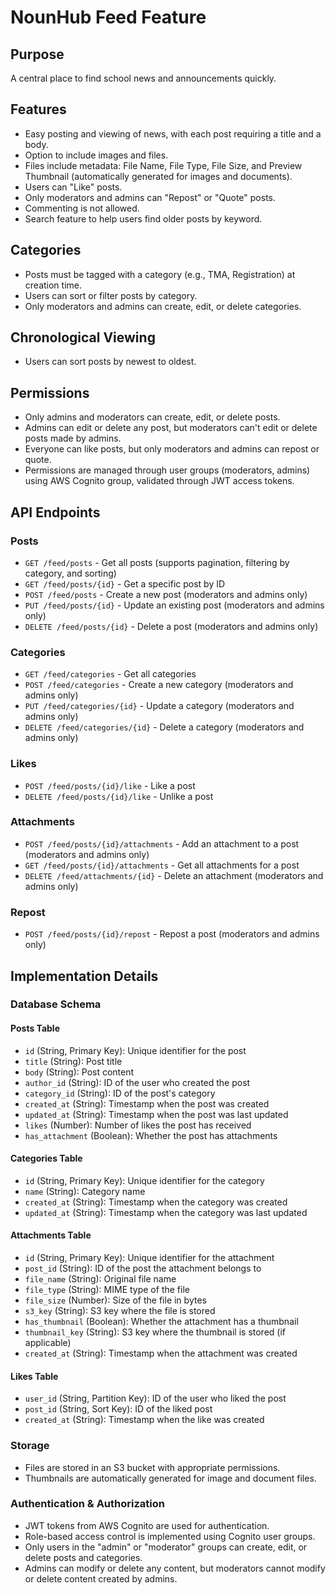 # NounHub Feed Feature

## Purpose
A central place to find school news and announcements quickly.

## Features
- Easy posting and viewing of news, with each post requiring a title and a body.
- Option to include images and files.
- Files include metadata: File Name, File Type, File Size, and Preview Thumbnail (automatically generated for images and documents).
- Users can "Like" posts.
- Only moderators and admins can "Repost" or "Quote" posts.
- Commenting is not allowed.
- Search feature to help users find older posts by keyword.

## Categories
- Posts must be tagged with a category (e.g., TMA, Registration) at creation time.
- Users can sort or filter posts by category.
- Only moderators and admins can create, edit, or delete categories.

## Chronological Viewing
- Users can sort posts by newest to oldest.

## Permissions
- Only admins and moderators can create, edit, or delete posts.
- Admins can edit or delete any post, but moderators can't edit or delete posts made by admins.
- Everyone can like posts, but only moderators and admins can repost or quote.
- Permissions are managed through user groups (moderators, admins) using AWS Cognito group, validated through JWT access tokens.

## API Endpoints

### Posts
- `GET /feed/posts` - Get all posts (supports pagination, filtering by category, and sorting)
- `GET /feed/posts/{id}` - Get a specific post by ID
- `POST /feed/posts` - Create a new post (moderators and admins only)
- `PUT /feed/posts/{id}` - Update an existing post (moderators and admins only)
- `DELETE /feed/posts/{id}` - Delete a post (moderators and admins only)

### Categories
- `GET /feed/categories` - Get all categories
- `POST /feed/categories` - Create a new category (moderators and admins only)
- `PUT /feed/categories/{id}` - Update a category (moderators and admins only)
- `DELETE /feed/categories/{id}` - Delete a category (moderators and admins only)

### Likes
- `POST /feed/posts/{id}/like` - Like a post
- `DELETE /feed/posts/{id}/like` - Unlike a post

### Attachments
- `POST /feed/posts/{id}/attachments` - Add an attachment to a post (moderators and admins only)
- `GET /feed/posts/{id}/attachments` - Get all attachments for a post
- `DELETE /feed/attachments/{id}` - Delete an attachment (moderators and admins only)

### Repost
- `POST /feed/posts/{id}/repost` - Repost a post (moderators and admins only)

## Implementation Details

### Database Schema

#### Posts Table
- `id` (String, Primary Key): Unique identifier for the post
- `title` (String): Post title
- `body` (String): Post content
- `author_id` (String): ID of the user who created the post
- `category_id` (String): ID of the post's category
- `created_at` (String): Timestamp when the post was created
- `updated_at` (String): Timestamp when the post was last updated
- `likes` (Number): Number of likes the post has received
- `has_attachment` (Boolean): Whether the post has attachments

#### Categories Table
- `id` (String, Primary Key): Unique identifier for the category
- `name` (String): Category name
- `created_at` (String): Timestamp when the category was created
- `updated_at` (String): Timestamp when the category was last updated

#### Attachments Table
- `id` (String, Primary Key): Unique identifier for the attachment
- `post_id` (String): ID of the post the attachment belongs to
- `file_name` (String): Original file name
- `file_type` (String): MIME type of the file
- `file_size` (Number): Size of the file in bytes
- `s3_key` (String): S3 key where the file is stored
- `has_thumbnail` (Boolean): Whether the attachment has a thumbnail
- `thumbnail_key` (String): S3 key where the thumbnail is stored (if applicable)
- `created_at` (String): Timestamp when the attachment was created

#### Likes Table
- `user_id` (String, Partition Key): ID of the user who liked the post
- `post_id` (String, Sort Key): ID of the liked post
- `created_at` (String): Timestamp when the like was created

### Storage
- Files are stored in an S3 bucket with appropriate permissions.
- Thumbnails are automatically generated for image and document files.

### Authentication & Authorization
- JWT tokens from AWS Cognito are used for authentication.
- Role-based access control is implemented using Cognito user groups.
- Only users in the "admin" or "moderator" groups can create, edit, or delete posts and categories.
- Admins can modify or delete any content, but moderators cannot modify or delete content created by admins. 